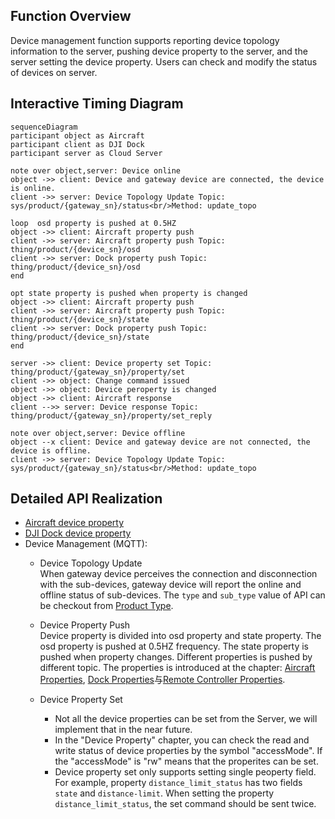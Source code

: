 ## Function Overview
Device management function supports reporting device topology information to the server, pushing device property to the server, and the server setting the device property. Users can check and modify the status of devices on server.


## Interactive Timing Diagram

```mermaid
sequenceDiagram
participant object as Aircraft
participant client as DJI Dock
participant server as Cloud Server

note over object,server: Device online
object ->> client: Device and gateway device are connected, the device is online.
client ->> server: Device Topology Update Topic: sys/product/{gateway_sn}/status<br/>Method: update_topo

loop  osd property is pushed at 0.5HZ
object ->> client: Aircraft property push
client ->> server: Aircraft property push Topic: thing/product/{device_sn}/osd
client ->> server: Dock property push Topic: thing/product/{device_sn}/osd
end

opt state property is pushed when property is changed
object ->> client: Aircraft property push
client ->> server: Aircraft property push Topic: thing/product/{device_sn}/state
client ->> server: Dock property push Topic: thing/product/{device_sn}/state
end

server ->> client: Device property set Topic: thing/product/{gateway_sn}/property/set
client ->> object: Change command issued
object ->> object: Device peroperty is changed
object ->> client: Aircraft response
client -->> server: Device response Topic: thing/product/{gateway_sn}/property/set_reply

note over object,server: Device offline
object --x client: Device and gateway device are not connected, the device is offline.
client ->> server: Device Topology Update Topic: sys/product/{gateway_sn}/status<br/>Method: update_topo

```

## Detailed API Realization
* [Aircraft device property](https://developer.dji.com/doc/cloud-api-tutorial/en/api-reference/dock-to-cloud/mqtt/aircraft/properties.html)
* [DJI Dock device property](https://developer.dji.com/doc/cloud-api-tutorial/en/api-reference/dock-to-cloud/mqtt/dock/properties.html)
* Device Management (MQTT):
  * Device Topology Update<br/>
    When gateway device perceives the connection and disconnection with the sub-devices, gateway device will report the online and offline status of sub-devices. The `type` and `sub_type` value of API can be checkout from [Product Type](https://developer.dji.com/doc/cloud-api-tutorial/en/overview/product-support.html).

  * Device Property Push<br/>
    Device property is divided into osd property and state property. The osd property is pushed at 0.5HZ frequency. The state property is pushed when property changes. Different properties is pushed by different topic. The properties is introduced at the chapter: [Aircraft Properties](https://developer.dji.com/doc/cloud-api-tutorial/en/api-reference/dock-to-cloud/mqtt/aircraft/properties.html), [Dock Properties](https://developer.dji.com/doc/cloud-api-tutorial/en/api-reference/dock-to-cloud/mqtt/dock/properties.html)与[Remote Controller Properties](https://developer.dji.com/doc/cloud-api-tutorial/en/server-api-reference/mqtt/thing-model/gateway/rc-plus/properties.html).

  * Device Property Set<br/>
    * Not all the device properties can be set from the Server, we will implement that in the near future.
    * In the "Device Property" chapter, you can check the read and write status of device properties by the  symbol "accessMode". If the "accessMode" is "rw" means that the properites can be set.
    * Device property set only supports setting single peoperty field. For example, property `distance_limit_status` has two fields `state` and `distance-limit`. When setting the property `distance_limit_status`, the set command should be sent twice. 

